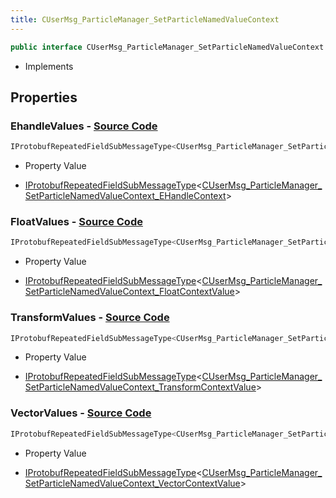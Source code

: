```yaml
---
title: CUserMsg_ParticleManager_SetParticleNamedValueContext
---
```


```csharp
public interface CUserMsg_ParticleManager_SetParticleNamedValueContext : ITypedProtobuf<CUserMsg_ParticleManager_SetParticleNamedValueContext>, INativeHandle
```

- Implements

## Properties

### **EhandleValues** - [Source Code](https://github.com/swiftly-solution/swiftlys2/blob/main/managed/src/SwiftlyS2.Generated/Protobufs/Interfaces/CUserMsg_ParticleManager_SetParticleNamedValueContext.cs#L22)

```csharp
IProtobufRepeatedFieldSubMessageType<CUserMsg_ParticleManager_SetParticleNamedValueContext_EHandleContext> EhandleValues { get; }
```

- Property Value

- [IProtobufRepeatedFieldSubMessageType](/docs/api/shared/netmessages/iprotobufrepeatedfieldsubmessagetype-1)<[CUserMsg_ParticleManager_SetParticleNamedValueContext_EHandleContext](/docs/api/shared/protobufdefinitions/cusermsg_particlemanager_setparticlenamedvaluecontext_ehandlecontext)>

### **FloatValues** - [Source Code](https://github.com/swiftly-solution/swiftlys2/blob/main/managed/src/SwiftlyS2.Generated/Protobufs/Interfaces/CUserMsg_ParticleManager_SetParticleNamedValueContext.cs#L13)

```csharp
IProtobufRepeatedFieldSubMessageType<CUserMsg_ParticleManager_SetParticleNamedValueContext_FloatContextValue> FloatValues { get; }
```

- Property Value

- [IProtobufRepeatedFieldSubMessageType](/docs/api/shared/netmessages/iprotobufrepeatedfieldsubmessagetype-1)<[CUserMsg_ParticleManager_SetParticleNamedValueContext_FloatContextValue](/docs/api/shared/protobufdefinitions/cusermsg_particlemanager_setparticlenamedvaluecontext_floatcontextvalue)>

### **TransformValues** - [Source Code](https://github.com/swiftly-solution/swiftlys2/blob/main/managed/src/SwiftlyS2.Generated/Protobufs/Interfaces/CUserMsg_ParticleManager_SetParticleNamedValueContext.cs#L19)

```csharp
IProtobufRepeatedFieldSubMessageType<CUserMsg_ParticleManager_SetParticleNamedValueContext_TransformContextValue> TransformValues { get; }
```

- Property Value

- [IProtobufRepeatedFieldSubMessageType](/docs/api/shared/netmessages/iprotobufrepeatedfieldsubmessagetype-1)<[CUserMsg_ParticleManager_SetParticleNamedValueContext_TransformContextValue](/docs/api/shared/protobufdefinitions/cusermsg_particlemanager_setparticlenamedvaluecontext_transformcontextvalue)>

### **VectorValues** - [Source Code](https://github.com/swiftly-solution/swiftlys2/blob/main/managed/src/SwiftlyS2.Generated/Protobufs/Interfaces/CUserMsg_ParticleManager_SetParticleNamedValueContext.cs#L16)

```csharp
IProtobufRepeatedFieldSubMessageType<CUserMsg_ParticleManager_SetParticleNamedValueContext_VectorContextValue> VectorValues { get; }
```

- Property Value

- [IProtobufRepeatedFieldSubMessageType](/docs/api/shared/netmessages/iprotobufrepeatedfieldsubmessagetype-1)<[CUserMsg_ParticleManager_SetParticleNamedValueContext_VectorContextValue](/docs/api/shared/protobufdefinitions/cusermsg_particlemanager_setparticlenamedvaluecontext_vectorcontextvalue)>

